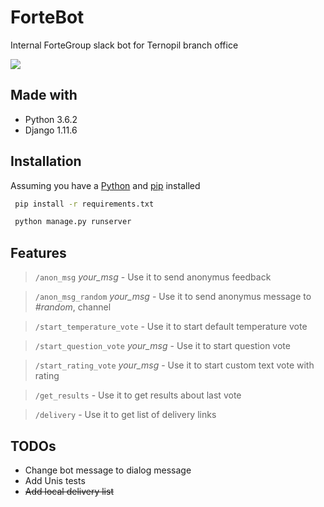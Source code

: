  # ForteBot
 Internal ForteGroup slack bot for Ternopil branch office
 
<img src="https://i.imgur.com/QjbPpNc.png">

## Made with
 * Python 3.6.2
 * Django 1.11.6
 
## Installation

Assuming you have a [Python](https://www.python.org) and [pip](https://pip.pypa.io/en/stable/installing/) installed
```bash
 pip install -r requirements.txt
```

```bash
 python manage.py runserver
```
## Features
>`/anon_msg`  *your_msg* - Use it to send anonymus feedback

>`/anon_msg_random`  *your_msg* - Use it to send anonymus message to *#random*, channel

>`/start_temperature_vote` - Use it to start default temperature vote 

>`/start_question_vote` *your_msg* - Use it to start question vote 

>`/start_rating_vote` *your_msg* - Use it to start custom text vote with rating 

>`/get_results` - Use it to get results about last vote

>`/delivery` - Use it to get list of delivery links


## TODOs

 * Change bot message to dialog message
 * Add Unis tests
 * ~~Add local delivery list~~
